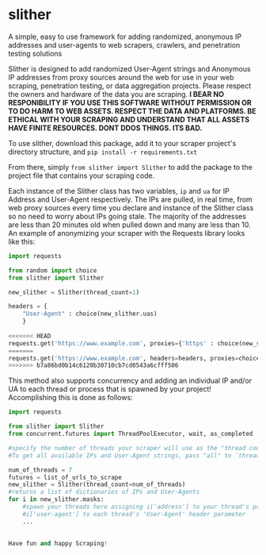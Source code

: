 # slither
A simple, easy to use framework for adding randomized, anonymous IP addresses and user-agents to web scrapers, crawlers, and penetration testing solutions

Slither is designed to add randomized User-Agent strings and Anonymous IP addresses from proxy sources around the web for use in your
web scraping, penetration testing, or data aggregation projects. Please respect the owners and hardware of the data you are scraping.
**I BEAR NO RESPONIBILITY IF YOU USE THIS SOFTWARE WITHOUT PERMISSION OR TO DO HARM TO WEB ASSETS. RESPECT THE DATA AND PLATFORMS. BE ETHICAL
WITH YOUR SCRAPING AND UNDERSTAND THAT ALL ASSETS HAVE FINITE RESOURCES. DONT DDOS THINGS. ITS BAD.**

To use slither, download this package, add it to your scraper project's directory structure, and `pip install -r requirements.txt`

From there, simply `from slither import Slither` to add the package to the project file that contains your scraping code.

Each instance of the Slither class has two variables, `ip` and `ua` for IP Address and User-Agent respectively. The IPs are
pulled, in real time, from web proxy sources every time you declare and instance of the Slither class so no need to worry about
IPs going stale. The majority of the addresses are less than 20 minutes old when pulled down and many are less than 10.
An example of anonymizing your scraper with the Requests library looks like this:

```python
import requests

from random import choice
from slither import Slither

new_slither = Slither(thread_count=1)

headers = {
    "User-Agent" : choice(new_slither.uas)
    }
    
<<<<<<< HEAD
requests.get('https://www.example.com', proxies={'https' : choice(new_slither.ips)}, headers=headers)
=======
requests.get('https://www.example.com', headers=headers, proxies=choice(new_slither.ips)
>>>>>>> b7a86bd0b14c6120b30710cb7cd0543a6cfff506
```
This method also supports concurrency and adding an individual IP and/or UA to each thread or process that is spawned by your
project! Accomplishing this is done as follows:

```python
import requests

from slither import Slither
from concurrent.futures import ThreadPoolExecutor, wait, as_completed

#specify the number of threads your scraper will use as the "thread count".
#To get all available IPs and User-Agent strings, pass "all" to `thread_count` rather than an int

num_of_threads = 7
futures = list_of_urls_to_scrape
new_slither = Slither(thread_count=num_of_threads)
#returns a list of dictionaries of IPs and User-Agents
for i in new_slither.masks:
    #spawn your threads here assigning i['address'] to your thread's proxy parameter and 
    #i['user-agent'] to each thread's 'User-Agent' header parameter
    ...
        
        
Have fun and happy Scraping!


